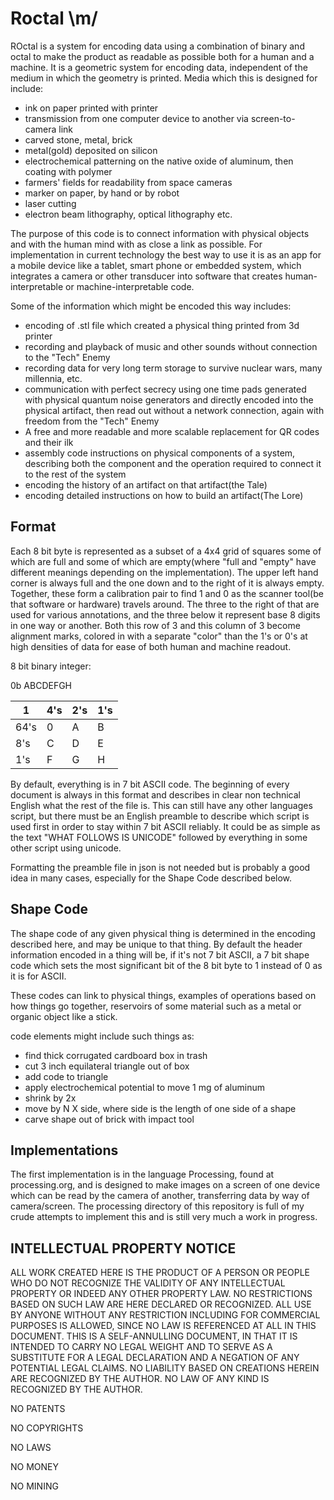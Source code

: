 # Roctal  \m/

ROctal is a system for encoding data using a combination of binary and octal to make the product as readable as possible both for a human and a machine.  It is a geometric system for encoding data, independent of the medium in which the geometry is printed.  Media which this is designed for include:

 - ink on paper printed with printer
 - transmission from one computer device to another via screen-to-camera link
 - carved stone, metal, brick
 - metal(gold) deposited on silicon
 - electrochemical patterning on the native oxide of aluminum, then coating with polymer
 - farmers' fields for readability from space cameras
 - marker on paper, by hand or by robot
 - laser cutting
 - electron beam lithography, optical lithography etc.
 
 The purpose of this code is to connect information with physical objects and with the human mind with as close a link as possible.  For implementation in current technology the best way to use it is as an app for a mobile device like a tablet, smart phone or embedded system, which integrates a camera or other transducer into software that creates human-interpretable or machine-interpretable code.  
 
 Some of the information which might be encoded this way includes:
 
 - encoding of .stl file which created a physical thing printed from 3d printer
 - recording and playback of music and other sounds without connection to the "Tech" Enemy
 - recording data for very long term storage to survive nuclear wars, many millennia, etc.
 - communication with perfect secrecy using one time pads generated with physical quantum noise generators and directly encoded into the physical artifact, then read out without a network connection, again with freedom from the "Tech" Enemy
 - A free and more readable and more scalable replacement for QR codes and their ilk
 - assembly code instructions on physical components of a system, describing both the component and the operation required to connect it to the rest of the system
 - encoding the history of an artifact on that artifact(the Tale)
 - encoding detailed instructions on how to build an artifact(The Lore)
  
 
## Format
 
 Each 8 bit byte is represented as a subset of a 4x4 grid of squares some of which are full and some of which are empty(where "full and "empty" have different meanings depending on the implementation).  The upper left hand corner is always full and the one down and to the right of it is always empty.  Together, these form a calibration pair to find 1 and 0 as the scanner tool(be that software or hardware) travels around. The three to the right of that are used for various annotations, and the three below it represent base 8 digits in one way or another. Both this row of 3 and this column of 3 become alignment marks, colored in with a separate "color" than the 1's or 0's at high densities of data for ease of both human and machine readout.
 
 
 8 bit binary integer:
 
 0b ABCDEFGH
  
|1|4's|2's|1's|
|-|-|-|-|
|64's|0|A|B|
|8's|C|D|E|
|1's|F|G|H|

 

By default, everything is in 7 bit ASCII code.  The beginning of every document is always in this format and describes in clear non technical English what the rest of the file is.  This can still have any other languages script, but there must be an English preamble to describe which script is used first in order to stay within 7 bit ASCII reliably.  It could be as simple as the text "WHAT FOLLOWS IS UNICODE" followed by everything in some other script using unicode.  

Formatting the preamble file in json is not needed but is probably a good idea in many cases, especially for the Shape Code described below.   
 
## Shape Code
 
 The shape code of any given physical thing is determined in the encoding described here, and may be unique to that thing.  By default the header information encoded in a thing will be, if it's not 7 bit ASCII, a 7 bit shape code which sets the most significant bit of the 8 bit byte to 1 instead of 0 as it is for ASCII.  
 
 These codes can link to physical things, examples of operations based on how things go together, reservoirs of some material such as a metal or organic object like a stick.  
 
 code elements might include such things as:
 
 - find thick corrugated cardboard box in trash
 - cut 3 inch equilateral triangle out of box
 - add code to triangle
 - apply electrochemical potential to move 1 mg of aluminum
 - shrink by 2x
 - move by N X side, where side is the length of one side of a shape
 - carve shape out of brick with impact tool
 
## Implementations
 
 The first implementation is in the language Processing, found at processing.org, and is designed to make images on a screen of one device which can be read by the camera of another, transferring data by way of camera/screen.  The processing directory of this repository is full of my crude attempts to implement this and is still very much a work in progress. 


## INTELLECTUAL PROPERTY NOTICE



ALL WORK CREATED HERE IS THE PRODUCT OF A PERSON OR PEOPLE WHO DO NOT RECOGNIZE THE VALIDITY OF ANY INTELLECTUAL PROPERTY OR INDEED ANY OTHER PROPERTY LAW.  NO RESTRICTIONS BASED ON SUCH LAW ARE HERE DECLARED OR RECOGNIZED.  ALL USE BY ANYONE WITHOUT ANY RESTRICTION INCLUDING FOR COMMERCIAL PURPOSES IS ALLOWED, SINCE NO LAW IS REFERENCED AT ALL IN THIS DOCUMENT.  THIS IS A SELF-ANNULLING DOCUMENT, IN THAT IT IS INTENDED TO CARRY NO LEGAL WEIGHT AND TO SERVE AS A SUBSTITUTE FOR A LEGAL DECLARATION AND A NEGATION OF ANY POTENTIAL LEGAL CLAIMS.  NO LIABILITY BASED ON CREATIONS HEREIN ARE RECOGNIZED BY THE AUTHOR. NO LAW OF ANY KIND IS RECOGNIZED BY THE AUTHOR.

NO PATENTS

NO COPYRIGHTS

NO LAWS

NO MONEY

NO MINING






